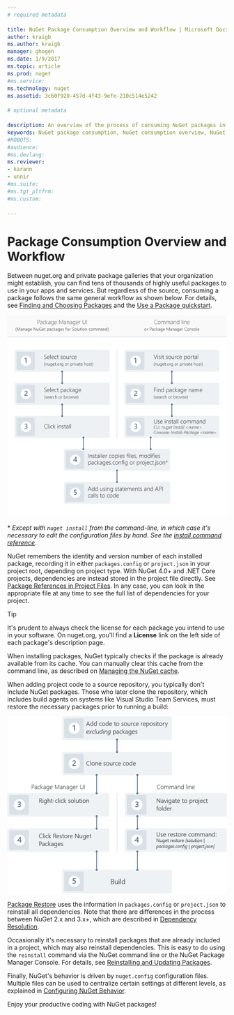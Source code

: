 ```yaml
---
# required metadata

title: NuGet Package Consumption Overview and Workflow | Microsoft Docs
author: kraigb
ms.author: kraigb
manager: ghogen
ms.date: 1/9/2017
ms.topic: article
ms.prod: nuget
#ms.service:
ms.technology: nuget
ms.assetid: 3c60f920-457d-4f43-9efe-210c514e5242

# optional metadata

description: An overview of the process of consuming NuGet packages in a project, with links to other specific parts of the process.
keywords: NuGet package consumption, NuGet consumption overview, NuGet consumption workflow, package consumption workflow, package consumption overview
#ROBOTS:
#audience:
#ms.devlang:
ms.reviewer:
- karann
- unnir
#ms.suite:
#ms.tgt_pltfrm:
#ms.custom:

---
```


# Package Consumption Overview and Workflow

Between nuget.org and private package galleries that your organization might establish, you can find tens of thousands of highly useful packages to use in your apps and services. But regardless of the source, consuming a package follows the same general workflow as shown below. For details, see [Finding and Choosing Packages](../consume-packages/finding-and-choosing-packages.md) and the [Use a Package quickstart](../quickstart/use-a-package.md).

![Flow of going to a package source, finding a package, installing it in a project, then adding a using statement and calls to the package API](media/Overview-01-GeneralFlow.png)

\* _Except with `nuget install` from the command-line, in which case it's necessary to edit the configuration files by hand. See the [install command reference](../tools/nuget-exe-cli-reference.md#install)._

NuGet remembers the identity and version number of each installed package, recording it in either `packages.config` or `project.json` in your project root, depending on project type. With NuGet 4.0+ and .NET Core projects, dependencies are instead stored in the project file directly. See [Package References in Project Files](../consume-packages/package-references-in-project-files.md). In any case, you can look in the appropriate file at any time to see the full list of dependencies for your project.

> [!Tip]
> It's prudent to always check the license for each package you intend to use in your software. On nuget.org, you'll find a **License** link on the left side of each package's description page.

When installing packages, NuGet typically checks if the package is already available from its cache. You can manually clear this cache from the command line, as described on [Managing the NuGet cache](../consume-packages/managing-the-nuget-cache.md).

When adding project code to a source repository, you typically don't include NuGet packages. Those who later clone the repository, which includes build agents on systems like Visual Studio Team Services, must restore the necessary packages prior to running a build:

![Flow of restoring NuGet packages by cloning a repository and using either a restore command](media/Overview-02-RestoreFlow.png)

[Package Restore](../consume-packages/package-restore.md) uses the information in `packages.config` or `project.json` to reinstall all dependencies. Note that there are differences in the process between NuGet 2.x and 3.x+, which are described in [Dependency Resolution](../consume-packages/dependency-resolution.md).

Occasionally it's necessary to reinstall packages that are already included in a project, which may also reinstall dependencies. This is easy to do using the `reinstall` command via the NuGet command line or the NuGet Package Manager Console. For details, see [Reinstalling and Updating Packages](../consume-packages/reinstalling-and-updating-packages.md).

Finally, NuGet's behavior is driven by `nuget.config` configuration files. Multiple files can be used to centralize certain settings at different levels, as explained in [Configuring NuGet Behavior](../consume-packages/configuring-nuget-behavior.md).

Enjoy your productive coding with NuGet packages!
